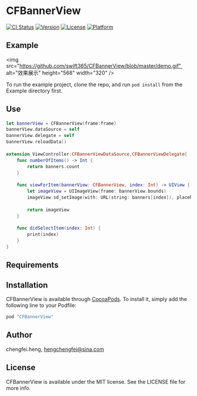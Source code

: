 # CFBannerView

[![CI Status](http://img.shields.io/travis/chengfei.heng/CFBannerView.svg?style=flat)](https://travis-ci.org/chengfei.heng/CFBannerView)
[![Version](https://img.shields.io/cocoapods/v/CFBannerView.svg?style=flat)](http://cocoapods.org/pods/CFBannerView)
[![License](https://img.shields.io/cocoapods/l/CFBannerView.svg?style=flat)](http://cocoapods.org/pods/CFBannerView)
[![Platform](https://img.shields.io/cocoapods/p/CFBannerView.svg?style=flat)](http://cocoapods.org/pods/CFBannerView)

## Example
<img src="https://github.com/swift365/CFBannerView/blob/master/demo.gif"  alt="效果展示" height="568" width="320" />

To run the example project, clone the repo, and run `pod install` from the Example directory first.

## Use
```swift
let bannerView = CFBannerView(frame:frame)
bannerView.dataSource = self
bannerView.delegate = self
bannerView.reloadData()
        
extension ViewController:CFBannerViewDataSource,CFBannerViewDelegate{
    func numberOfItems() -> Int {
        return banners.count
    }
    
    func viewForItem(bannerView: CFBannerView, index: Int) -> UIView {
        let imageView = UIImageView(frame: bannerView.bounds)
        imageView.sd_setImage(with: URL(string: banners[index]), placeholderImage: UIImage(named: "default"))
 
        return imageView
    }
    
    func didSelectItem(index: Int) {
        print(index)
    }
}
```

## Requirements

## Installation

CFBannerView is available through [CocoaPods](http://cocoapods.org). To install
it, simply add the following line to your Podfile:

```ruby
pod "CFBannerView"
```

## Author

chengfei.heng, hengchengfei@sina.com

## License

CFBannerView is available under the MIT license. See the LICENSE file for more info.
